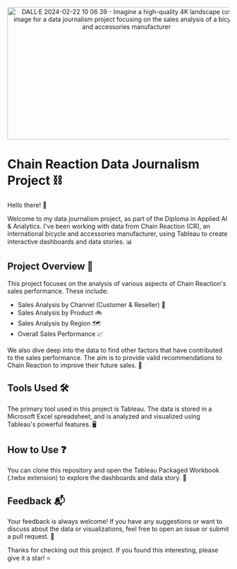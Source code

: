 <p align="center">
  <img src="https://github.com/gangula-karthik/chain-reaction-sales/assets/56480632/538e5acc-956d-47fc-bc4a-c8120bf5bba7" alt="DALL·E 2024-02-22 10 06 39 - Imagine a high-quality 4K landscape cover image for a data journalism project focusing on the sales analysis of a bicycle and accessories manufacturer" width="540" height="300">
</p>

# Chain Reaction Data Journalism Project ⛓️

Hello there! :wave:

Welcome to my data journalism project, as part of the Diploma in Applied AI & Analytics. I've been working with data from Chain Reaction (CR), an international bicycle and accessories manufacturer, using Tableau to create interactive dashboards and data stories. :bar_chart:

## Project Overview :page_with_curl:

This project focuses on the analysis of various aspects of Chain Reaction's sales performance. These include:

- Sales Analysis by Channel (Customer & Reseller) :busts_in_silhouette:
- Sales Analysis by Product :bike:
- Sales Analysis by Region :world_map: 
- Overall Sales Performance :chart_with_upwards_trend: 
  
We also dive deep into the data to find other factors that have contributed to the sales performance. The aim is to provide valid recommendations to Chain Reaction to improve their future sales. :rocket:

## Tools Used :hammer_and_wrench:

The primary tool used in this project is Tableau. The data is stored in a Microsoft Excel spreadsheet, and is analyzed and visualized using Tableau's powerful features. :desktop_computer:

## How to Use :question:

You can clone this repository and open the Tableau Packaged Workbook (.twbx extension) to explore the dashboards and data story. :open_book:

## Feedback :mailbox_with_mail:

Your feedback is always welcome! If you have any suggestions or want to discuss about the data or visualizations, feel free to open an issue or submit a pull request. :memo:

Thanks for checking out this project. If you found this interesting, please give it a star! :star:
